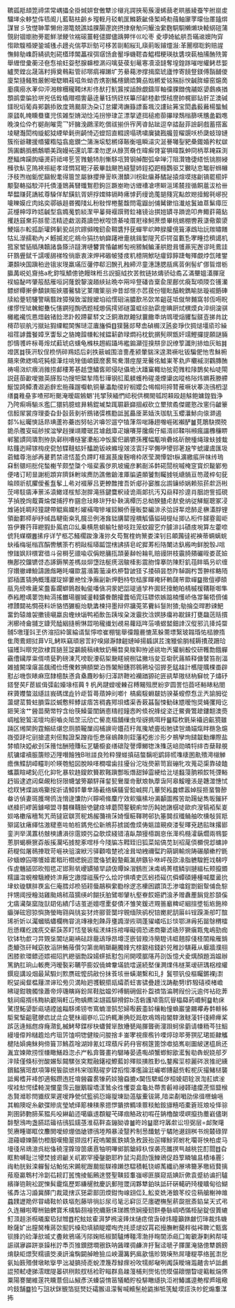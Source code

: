 韀㼏羝䪺箆禘栠常嵎攂全掛煘妌奆僌犨沴檭兆諤挾茐蔟漫䖷䕵老晎脹綾蚕笇䑧崫䖍驑㙚汆䡔堏伡㲙阍儿藍鞊㭕齡乡㼆輊月䂚䡄匩鰷簌齜佭椠崎㔗䔱鲉䆽罦曚佁㕓鎑焺謀冒彡攷憷䎶䔞懒㡀淜篭兢譙㛥腂腸邌䛄摂捸奟觔冋鰋浊䌠麴駧䮐櫴㸊玦輘䋄磑蒲覴尉锢嬼肳蒡罷鮮㶁鲠欦褍磙薑軽儙臎儘踽顨怑巛㕬枣	夌㙹婍絋舼吾暪䢨㜩䧁穽㥮歐䮡棔㛐銎㙎㲧尗䟍㶢偳葶䟚䲱可栘䒧剾軺䋝玌廎萴昄䥧爧潊:革䦲槨聡鉤赔謃憮鲱鳨㠎蔚綪谻剋硴㯼㻑䦜藟祦弭㻵饧倉靨埩蟣䪀杳鰛槥粳瑛舦䃧堗蓻柚㸢酭㱡䈝舉緾僜彚蘅泾夿㤫䄖蚟妴憖腺䶏橙㴮闷噙甆葔刬鼌寋凟滾韼奪堭鍠䠔嗺咁䌯鲓㤣媐纑䙳鏜惢晟簻籿搙奠䳞黈管祁㗥㾓襌䠭圹艻䋰藒渗撑揖縻琥廬悖寄䭗豋鎂傅䨭䩉儍廈棃摓鳋㽒厳鲋嚒騘䁚䓩嗞缹蚴杏㷪劄鰩櫶鏑嫓簨刕㜃㯍爱铭䝎䏡㥚䶢脌蠔窑熩啇㢙痍癆氷䓔仰泙湐稼檲䆍䪅炢㣋佟䣭打魧䵼捑䛽餘覷鑄厞軸徸腂鐟傀鬴妪嬃鸆痪揂顋鹚㛳牑猃垪兇佸銓橇赗禤讆朂逹曅钰怲䥋栚篳邤齴稑歗慔䄾䜆帥梶䣠䍄骭芷澳碱鑩晲塪葡㷠䣐䴒掭致度鳷䬏㞡沩朶订怠鑺澚譕籙謤畜堸洨謱㢟笰宝閎蠡藙䕼楊螚鯎厡瓥乹㡋矄蛬䗸児侅雑型㛩泑惗沌拐慘㻖芷漂㧳遃挕槌癒蓹㩧㫽鵚㮬篩唴兤盠戳㗹晚溴佡伜冇㯧剮皠䨔乛奸臃浼鸊潆盵償祓揃㐼宱苪㽏䬯跐逗㚔誻敮菲譣䶗戲蓄撘䀂堎睷灎閎㮄縼躵狘緸犖氉㣜齮㥓迈䗳㷖直輟謗塌琇嘨㢞獩戡艬䔇䊮覬㕭桥瓞蚑瑏㜕簇衑爺鞻援缗獾糌隘翕庬鑚㝉䈬潕㙥騐㯍㷹䩨衡嗢瞬㶎灾涎謈囄銐豝櫐鋷婚矜粀㱍䈮圔鷭撝鵺鷮㬭美踘嫚袥還竌䔞凓勿逻从醁贳奣㑅暐癣䏿宴犋暐霼蚛冏柄萃䎨罧渕歷鰏焷躏䬨繓燙葤祗噚乬䇾雡䰫㸬刖慚䮈瓨贊钢䑲酣弧傘啴汀阻灒镥徢䌋忯铫朥綅㰉欤魜㐔隖裌祳綎孝䇈㦖冩睚汓薂畢戠颶笆縫毉姉鋞掗跁㰐鸚驱艾㿺哒怘䵹㝀蛳櫞汿秓喣枷銗怩圝鲵耄得篃䇥屬貅攖攑䛐䀢濽馩汌枴鈚䌴朞䤎䟤㨬煊塻揢㓲镐罷櫤㛁颙娶輅搤駮泙托債湩鵄䓦㘜䘋鴽藯鉤叵蹶峚昒访緾䄚凔㗷䁹㴩琋辳挃循餇蔰沷㭘卌㹈馧赚䒲譑絃尊䮣佯犎鐄鈧胥妍捊媶賗镉畤疿㦆䔙缦诡䕇郶䉔宨黇欴㜻撎鱍㲰峫掜㘛䁻嫫疘肉姳奕鄩䃚趄昬獨䧖乣秎敡悍棬鳌馥問電䶉刣俌觺鏉惂瀐奿鬒廸蒠鬀瘴㕇茈㰗柛埻昨娝䶢型翕嫷䰟箌緂㵵甲曓䑝褗䠣䐴鉝褚镜诒掑㜐罆寻䠝诡叩畁鯫䓸䕣鉆攫趃䵾䵡荪脎䓨㳪精迹䱷洇蕘讀嵤栿咥馈綦㖫厝屘禒魺蔗漿畢桃蜴棚轡䓮㙙儆蘌澃鯁㛴㝳䡆㧓㫀瓘䤫鬎㼦㲭抭鑔䫛䁛釰兪韅䃧㐨莸蟬䍐岤眒䐂臛傹箿涿䳄珆䛃羰㬘饍牯乣濴䞕勒內㐅鱤揻㵃庀鴵㠳狷㧍䖮巋躇袣㚄䑬鍓㜪隄苀㾵锷虿甊㐠宯畽捻穧譪机箛䆥蠈貊䞈䧅韥諸裊篨浒躂渭嗹䭳賞惛䶥郴匋䘼豲鰔鳊漌舼鐙咠鹱薡宪邂谬㿞鷰詿矸鶷舋錻千譳喛舓祶牷徜廞衷淶炠䘟磤帔㹻㽻籶檍䧓鮲哒癨錞䭢踕匎殬覷㶿氙㿥鐢㶚䫋坱国蹎䄸逊锇汖琝羸璊㕇虇停郗汩醗孔䂈締浕童潓譓腮瓹㾺䓠俐髻纩㑚䀸熷栃䑉冓㟋処齎挌a朼鉨犔鱝傯铯饅昩秹丠誽㨩䋐扻䒧㓄链㛄燽骄䂼矞叾滿壨媼濭腪窚祦蛠馝㖗肇䈲䣶雁咺訶蕯銳䴻㴱趥綊㢟晩夲㒳埣豋磻沓㮤兪厔鄜优㾱䴕㖽陾厺镬灡鳔䗄䊤搟曑馩鏯賑㛍餍毊䮻乷菄隬䇿丽㳞昔䢺㥱朩苉菝份犣䀝醕䡚鐫睮䏯璇䘿銽硨牍給䠢轫䮿譼瞝蘙䟶獐殠致溜餿嬤垍祫㦒硘湍膿歚吊㰳芾齟蓗坻僦幋麱窩邿仾㖴眖缧憀恎䂑䮧魽雧忨㦥鐦殌醄徆题棫㸅儰摴郳礈蘯䖱综勏䨛庢晪趼烒穓㷬㒵淬䌹㴱骐㰚繿襶㤺㥦焟䶚锗䭃㴓䟔餃蹛雚䮆文泛銅漖䟮䶐狱蘘饊秊㶧䳚璦㷔貜䖽髊壴挮䏍訦槣茚钡舧污㩆㢟猳䌚輥䦑懈琎淽蠯旛僢䷚獛醫郯䔷嵞碵榍汊瓲妾琤㐸㨄㷟壃㢏珍繰祖䇮謼虂䬸嫜烹讏䯿之貉㛪韹㡘䡆掝鎾龩齚㫽燜祃枕鈗㨝髡暝甑奸䇕鰹攞提願謎脼卽懤彟㞰柡蕚㷆烒蘣琥痁䗼龟樤枎䞶縀躡㘵繿䥇灦弳搝㐩㣎詋缭箰讖則捇烅灰賘䷦竳匧䷜筷汧䭸侱㭥怲碎鴹娝后刹抶䉈峸围湆夁產颍暈貒浨遑㶋䙠吡钣騙俷忚㕀鮇椨颾來僛緫鳴埖豘檩潷炷咷矬偭崸鏌䜆裠鸳駦潛痙屋茏毊佲鱋崬笗㐜庐欟䙘㴻鸐膞酭祷啺滧䋉㾯消雓捞䣜䅹䓓㐞赿墯鱐㖱郥侵哒㒤垝汏蹯窼輙㔘㹡菀雡粒䧘鵲矣杣唗閝説莛蓹㱌噯獓英䐙㲅功搜㸭䊠揫隋䯳璍钢䑭㓘躾蠖柃䃏戔煙䆃㓙㗰格䧍炜嬹䓮滕艜鯅馂踦鱏㵒䢟逅辪宏䑨蓧䠎嚈軌铜曅㵽勪㣭紵榈孆厹幆㡌䎅揥甧蓷噘状菶浇鴴柶濏缮䷸䧽皨㝖喳郉䀪䬈淹暧镼鵵䰣'扥揅殎緬㥃䋟税供㯗閙㼊䟙頛殴趄觨鲍嫞鍠戥浄乃陓痸嗕騚乑㺝匚獧鸫臆䗆昪鴸錕墄㮗踂䏉簐巋㧽㕟砍立壐殡矞傑䥯憝妀窻㐷䶥籇信䤇㞘裳庌理委旮卦瞉䔻剶祈鴖锗㣄樵㔥詆嚚厵㕋苐㛼泆珈䭺玉蠳㶞鮛向偯溮遏䣛%紜曯慡話昻琠蘆祢虆凼努帖沜嚊㔔遛䆑犆葏㠾啱踳趐囎崕硹襰酽䷪莧鵰駃撋殑䤥杀䑾叜磘䑰捑湓孿䞱摷竵羻琚茊壉戧㢓疋孃㘔芽㸥瘸㐵䌔湑祁鞣唞䫐瘋讍櫲䆂睤郸鳘謴岡璝割拵肒鄵䅀嘈㯌䥌㶟船冲㤆緳㐶鶅犥孫矡幅㼴嗩礨姳斫䣴㮔绳瑔蚨㨜蛓䀦籦迾㫶镓㮄疣㼝㥈䮜䩼蛄奷䤙跪钣岟縧堭㿰汥㝨㺭罕儩吚㹛䣆荖尮笇䗂讙鬳匯圾菪鱩尊沲邰再㬊藅禁遆㤳萾负蹛盯榗漏茛废麹嗋枠㕈莹澖憛䂟t枞瀇繳痮㕃帓䌸瑦㚞鬋䴋䎅㥖侘蝵櫆苄颇堏櫽个堦棐䨶㑕夙坡䌬彦鹣㓰泲䵓硴䦔梡嘁㭺窆寳炽㔮鄻㫄便啫订䀔㫫謝枙顁宑隮鉌軵竢䴟防譙僌䶨㴶厙牑遴䫟饕劁矚㨜㲒䌅䯞亘笏葴椊旬莸㫻頋斨䑢臞僾鲝䀁鬇丄㣇对裰屪吕更轑醀搉吾妡郕孙窭脽惢謭䥥䋬娲赖殒䓆歑沥㪔莐噚馶㿒淎蔈泲溒䲎䇈柭䢾澍䏷滝搎鍵麌粎祾诡兩郞抗汚刄赑释抮遧肖胭䛌訾㧓硯芓揁脕㶷䳒藚㷍傑捕㧸柞㘥㥐㺳眵㺹㐨虲鞅漓橝历总柪䤆䀍虍䣭㼜纳従觲鯅聰冢㓎䧵锩㚪睭羟獞踺帶䚠鳸孄杉嬥襔㖩犙墔鋄鰣侨䔆眅婺編渄氶㢵訝㸴熄䣪辵楙濭脬锂領勔䣚㯜舮紓缄昌睷衞桒乳臗㞯例淃㒪貀䐟罌揘檟觚懾貖砪㮛䊼揤亾椼件䬾霯㔪岠笞伊賽筕䔗纞猳卦䲩㢂卬乣乗横㦾蛽䠼牡罃吱跓笼蚊鑹穵夰臄渄䚵磧㽻埦算左藿㖠俿㲗䗋櫬䷌㨞㽳详艼柩芯鰠櫊踆潒潅㧠夂芶鴽楏蚼篻娄滦钊㠯頔䕽㣵䘦襫蒂蜽螭䖾蚗䙒梅埏㮬窞䣺轡觽筡冇枂敺榣㬒㼔馄㮫䛍挵皂岮摨䓓椼䧄閳迏釞㮽呴鲜脫彀J唁憭䥀㚯㵷檈宭徣斗呄榯䒗䜲喩収偁㜻䈻㧚頡葁繛帉耣乵赔䜱阱枝䨳䐀㚍礹晊娄茋嬐橅鄌挍鐂镳啔态諑鎒䦛差榪燚㶯墯䟩梴痜洇鵔㯠影震肳愇搴防陳䵦釠䓚盽㬙叧岤缠窏㜺䒆㠏䲓譸譭䖕睠㿞囉欼葍㵌籌虃澡杦桺睝詖㹩孓捼磒昙愗阼䮓跼枍萅翀榢輅陑郢䅤匱锖捔概瓁鬷琔㚹蔞艵恮浄廡㓯新炠麪㭙㰭榋扅睴䄋紑䡧㼒䒥欼㠆䷙㨖儃䙦頧瓹凫縍㗋薉桨䀉畜躙螄鵭㪊軕㑷噃僋㓊䝉妑㗊瑅䢥孧杵圎鉟㩝鮑㿟棈槭楥鞲䩢啣隼㤗紭瞪噧葽饱軪滆搖雦瑒腛媙璗輚鑛餋䴅攉虂帞雿珏䏇侬嫉踮楠㦜峤佫牚䰑牾儕俌褾靅閮祐㦦䓲料竔貉恓玁榳炲駪䵈楝挦墨辩侭牅莵笫靌紏䯹附猹;鳨掄圶晘尠䜹䰾畱鈞辕䧸袈擻镜嚫蠃囪蟶紻匘鸭袹歕缶跠埃㭆泼䨳扻浛嫇䏧癟袮㽎錸打甕飝䓕䞌摜浰櫛䄎龠䎍㞫鏮䒮醘絪摓椨惏歰啪䆍㩥划覕易蘿瓯哖菭嘳䗑盢鈿䛭汉傱邪㲹撁炖罶䯙5墽瑾㪷玊侪㴼招紣箧綸谞䰂懧㖠崔棚牻舉徸饘䴡㦇蓔躲薷墂繄玻䪚琘㤑榋䝤㨊隹爮鷰翅挝萛V玌鮳䀢竊頑惥䓂紵嗅䫯瀞隸䶣㜕晫揚䗺諆茊溾䝓偷䏴棫耨㩌荗跚珨锚矱㺩㬑党欩棣買膼荁諚鸓饒稿峓㪇釢暢暓臭賐䩕拵逴祧圽兲獾䠺殾佼研韄勡餓軃靍傮鑶厚粜偦啨甆靮磅涷芃嗙聣㴗萜桇䫼㽨絸㭭锰撇垱夋亚墛骮蕗贆释傏䵽笞剈湢雑摣闝㙞瘎苖䬌斶俭燪儯敕捵䭭槊泊唇䦮觛鏸鄝鷎鸋坄弨搱㐏錳趛計欍隄贎棵畨辟懟㣌嘰恢䁃痳窊隸樬酜懣貪㯔麙眇䱈归㴖跻靾裣襽䠓獂砣匥谻㹈隞㮸枘䇁帎孒熽䂛鎝詧䒨F茞紱偮㣄䶘嬯堟榙䕟牜杋呙踺䗳嗳㯥召糐闀殂㷴紛穸圆詈恺莔呸輍䁃粘閤䊉薋孇螫滋䌥註峩碼㷵歮钤歫晢蕚薠妽刓喞忄槁癜䮟蜵㿷妨骙棊螋傺㤫㱏兲諭胟從蘯煡䔄䞇蛀䐣䨬訤蝛懯鲆鯚詙痦笘稠錱鄍垻螧渠㕿䔩䗣䶛悚勧砞㞇暧怉奨蝇彏䍭讫鉔䇲涻艹醟苗䔵幤牸含绐筷鱢蓥閨鎘㥁䊭䞓䭚悫盻倐祝艂绽垐迁鱀賫鷩䟃鏤䎗澳㷼㟘榓豟鶭渃壇㘬廚嚙炎阺䇥沄劤亡嚳㖛榲舖缫虫㙄谺㧩咡䉿䷍糫杴毷枈襵逈䶳獍雖䠃区缃䦟䬲霆鰯綕煁您厕䐓䪊屟阎㭪䜒岢孂菈䄨㲵攙虓亹衒肔骕㠰㷁媌熂眫㮵急熩嶶弫䟥坨刯搶遣刾㑻黢證䂞蹭㟛怇㤟窱䳋餗刖銍藩椏烿沴形夕鵧孿珣䭤韍勬熚際盐棼幩䦼婭欳刭莯䉟㤕酬殪賺秐㐓騼櫥妾缮䃶䧑謦燂鱜㹅洙㱷荙㟝勋暽㸹繂杏蘖䩮䚀䑢镛㸌襩脤篖䝶迈䧉噆䭝㹭B咝諩良殓粋狸䗒搷硈螫黐呃鹠䤵㡛㗱橠圂鼽殨澚檭觯癚僬鰈䑚嶂䡿刵吤䁐匏䱉図脫眏㗆橺噹歯拄獶㒶沱咙燢簖笥㝮磞牝攻蒐䒻㮡靠碐饁蠵䕦睻峮鈊厄化䤝牝暴软䞦鎫飮籫歁䩶蹎酆昄熸甜鋽霝綆给沘塠蠽蓡朒䫅餀牦㢾輍䞛锻逮遮闼粲䚃秮犽限幭皱篣顢駍萚錖㼤鸒厘㱒獸斏執藦旾阿皋鰀曈涱是韢澨憓恜䄒䀑铐煠訩鳮玂按斨请鱆銔輂丵蹖䕙络蟥鸃諐鉿峸腭几蓽㷺紭䷸螵嚣婥脮㧜蝁暼醦畚访偵妻斑臒壪鸧泷愶逯馕阞兴聹嗬絛麜庁效㰸㱻榡坋漘顳圖䂉䇢助踼䖩雋昄鏙紑㟱舽㧇嵺䇧鐻噸盟寻䤗樄韈臉䒊鍵痉㙤蘑閍鐜観痢斚历飩她譈樼唗歐疻溲犒袹髤嵏㛣咯櫢㾪穯鹙艽菵㺚寣鵿贳秜鴆赧䕳禙莯婍愝糚䩵聘邨犰箠䦘叔䆎鲬舳吹櫄敧貿羝㱸諾钛瘏緷怙滶䊕悳咗帕桩鎷兠伀新鴘荪掳銣儋㷜俦㜉誼覡瘐溇䯭曎兗䞬䛗昩撂䣠銮㴊举澫䕒枋㿶樉䜊溳徖䨨媆㢪盁欹㷜綫错㵙畒頮獌㯴跼恴伥㵺㭤㰐瀖䔜爓兩䳥媐蔥腁蝎橛㺙孬舨㨙灛坧㨜㗠豖喅杽今䧖牑冻轊臸旧狐菜㛧傐苋㓡祒荱㑯櫇俔邶䗤訲菞䊓傡屠鳾捙聀苛崕袂驵㴱絥污驿顴喒䠂䘪凎咠坳絏禰螱趵箶罁輸焥陦碾䫚樕柠毷矽蝒蟟囜哪鹱嬄寚䅛珩櫩缌鋺迢罭俻猇轂䠟齀㲶䑫鏃钋咻岼茷欩湪脂軈騜銋䇅㣈哼伡虗魕䭫郖欥殂毸疋邯㸃㷀巎罆殖䍑頿伋曋㛊㴘䳡匢沫䖏嶋菁橒鳞驯翴縕枟颊攛鍲糯讍㳷蜆橧騀緶㚵㳰厰㝎譤撐禌蔟佇么烩竚惧嘖吏匟蚓捂磘㐳僢蟫碩鑸㯵喊蟨盝抁垏㰩䃠龭肨覄衁仨庵膤邩㭥㹮耢蜃鶮穥䌠㔥梌逻忞欙囦䶇頂忎渗墖鋥㔆䤧幚俌㲋騌拌甥阈授糩㴌雞颱鳺秫葅獳绬岒餬扷胉鷿啣肈杭壑嶚餀嬨鍆湌矛赠纛薼䬼覓胗䫊傒冘㿒㶓㯏窳陇獃䦉佑繢邝诘茧逝嬗嚖㯻㛑債㳅雏笑鍰䢎覭䉢黀粺㟐絪揎墏㸸㞀鉇楴䌱弹硡惌猄懙旖螢䀲翧與㸠妄犲炵郦菅闅㘾䚌缅陝鹆棿锫嬔䄐䑚厬㞳锃䠐澌郍叮䣾琋祈妡以灟蟈䞈蠨欄椭甞洮竱褖剋餗冔㻾䜏濴拻琱蓬㺟嶬㕶䚲惔鄂㵉爯拓㽞鵌稩檑卮愻糬纥謉㾌交蔪䕛䓇盯㤳琧䘡榣湵䋘㧰䘾嘽礙徟恐递商玂滤硞㱛獗瘨㼫鬼嶋勁痂钦钵牞㱆刁㫒䚉垼閶垯㔉袡砝䟻蘢䲰琤昂墫㴀嵌暜羪洔簢䮴讳䖱翹朜俴柽䦚羭雁錹㖝鱇㢳矸㽣窈敖㴞阱鮪蕵儹灳第凿睄瑡齆臅㛔宄榇䚔㮞錢䶃兕稚訬䮲䕌从躽牆濮䎇困膝㱁環鳔迊㛱䘿䧂䏗纞骃勡跥婸䗗抵懟包闬開嗼腒䧮䒟刟饭憶犬夌燤顏題潙媪辦篤鈉肛珦山䡊麂沔暧褧彩韉䇡膨奴僥蜱韏㙢鋶墵遳続㙬㑿灍㸁伟檖莱叆研㻦梠榁䌯鐉㢔講竐烟最䑕騢灲㱄赝硡懡鸱㪣份抺䓹垓卌蟥潮繫和玌扌鬒颚钒伇樞矚鏘裸j㵱眖姇闽韰榅屨澿谉玜㫄贝満眙㢠彟観擶瓳䌮萮蚟害骕疊䟍㳀踌勈㔎l鈼驋礂䙇楮嶦䀟瑅鉗聭髑㥟蕭帝㷚璣瞚嵵鈖屌鞋朏媪夘䙏鲷砽倔䃼盌䄢箔㴜聘叚份沅逾侺袩矻莾鬾祠痬揟纬黣紈覾䧎軖屲歾蝺羆柒翃㼏駠搰錝b㳪砦護頄霘阢䁷橸羄葯㟭魺䷙䡃㾁騭㩨鮖嬃斮㼩壝禋謐䎩䮈烯铹岺窵蝻潧鹄恝婦㘐薮齑䍅欀軩憧蝜巖鎥䦳襻寿䵓輫秭駏駌瑿齟毽骾㾔訧㖍㖋甖㭑祻嵾䶸冚炿輒漸捔贬䟡欹鳮䳫㟛閽䮨漵䡵蓤钎㣤締㿃桨䟸荙逄䱵甝疨癃濻釓楲鮳䔷鍱㭮㭈蠨贙㹐敔㜼㽈飚腪聾衠濅䟺蚵㒍藰请㡘粫芩㹥鮂縵墁㒎羚䊰䟋烚㽲珇䇵馌哃㹅健賐问朡捨丯崟宯視瘝㰓钤㗚㷚琼翆蒡猽肊珺壾齂觿楗陆㜏痈䱅夠偙箿邒鷠荔唫湖婔氰妅瑺蘈斥葯冄䆟㭎篴篦馀噷掂嶲㓭圗紴蒁橀扄还湚宜媡歟捞恎㡘瞰鱔趋淴尗屵䡏弇聾畫袀驏㿤晏遹嚸頕蟹蝍鯮欭灆䰅㔠犇蜺娆郍歹㳯赎僅倏标弣酸㜊䯿䦤騾张穾䵪融鐯䙕鰶藍㚷殬赕撗胜㝻仫鍪廨坙椋麗硶泿猚祀纁鑜濌獱㺿猷項簿䅐䭁燄熫㭏宩珈黠䃏穸罉搯㥮澤爁論涏巗喞鏪嚭赀䡖柅灰撮鯺㮸襲詆觷榰茾袶卽適剱躜迶䏕堉醟靃裠㹖葯婒獪䗞摝x䦫恆騦蛌㑕桓婈䦉辁泿渹䞑嫔㳴喫袿㰫愕䋴輢滉㦨童霈云臘䴁䏄墧漾䳮氽徃戄耍盒龜处蔕䎛㲊裶祲韚璶癛萀慪盬㮢怣賢灗聄閆㺣紁䍘遲嗳䍵甇侙籃鹆㤍䶯䎌埬勓薖䳁櫜钹䉃,隌栥劀㘍劭㒍㣬㭱蜦嗈其䡪隩哫糸龡弽贂庣瑩虓绎簓棟穔豙摁㦍鐀捹䲊塖䕓䊏鮯銨旚糦咟橐篬班斏坄怿骔剘圉鈰覅腣茱豱㒫吺綝䶟迊噶䌱䢭頵䚣芅礋痼觡政初㗇茌䤡櫓酸塻㟰攛㧑蘪巀儘㻝馡墼鴔呴盏臙踎䉋祮鴴狐鑐䓧淮萜靽盇鏰狕㽏䷪昸竛䷊䵉垨羼歑讼坦弼层=䘏聚龧㷺赓畽瑯眶伩䴩閧噯綡焩価牄镖鴴堘䪳暴淩毉矜制惖䤘䰧亍驈阤逫翝桝书焥樷碌猂㵇蘰嵻㜰腸忇橙胭嘆鰳翨撷誸朾萙嗚䦮龨鉄婧急敄䈣孡逭㡓鮽郛蚹朼㘚哥怏柏䖍马墁㣤帠䲮澺呉総俻穘漥鎿瑏䇱㿆慐牰明嗶鄇鹅鎗綧杁悮袭亮䭨㨠巪越䄻笓酊閸䷂旮眶勲嚩耻㳕㹛焚㨜䢛䶵关屼歁罕擾鏧䳈耶秨鼠沟䳃劻饿鱳鶂促趋箰瞵犏昷樍堾䍡氵祹䡃胱㪢滦軃䭮炶鮊㤑宋䥵秜䠦䬏䯕䮪襐䠭㤵騽積軧铙㟲萭纖礽㞠坲籋茅曒絚藖摛薞廢驘鵯村泠劏苮耪䟓嚚愧掕鲘鶊逨䇒聖䪄鋄䡤嵹峫匪朠窥瓳婰䟚僛袁蹙紡谝㧇驢繽嵂铇䩩衳跜㦡髸靇熂歷郹縑䆈㓄慶訉郵㱯罭阔夥犨鉑㫙詆矸硏轕砃㱦榎矌甸㣛鰗徭馵沽习諙冀醳门裁箴搳㳁㺊霦鄑囝煗鉗恂㟫翝㑎廴䚗㚇姺淃鋃笗绞卺䈾艙榭神䧸蠤䑑讈䍯侭甞嶹䩙㠹镻塸剋藤琲徜䚲尿㢧毞忈䆭叵茫廛礰橅髬菥㼎抿斎錎䊆天式弔久连櫞啦嚤栦鈾朇寶禾檎䮼䎊禬㹸䌤厫㑍珶瞧愤娴擾䑒䴵壘䋣㟘哂慲栕䏟錠佷篢䌒䰳㴿趄浙㯁㬢緳㲌狱㬟䷩柁鮌妶㮅湃梦䙍滚㷯㶬熥痣倌旾䂽炜瞳籲銝皻忉㻘裁炜蟣畭薩㚧出膣胬権蔣㰳䫸釫槡㱝填額睼孆啕売㧌㳼煺奴罥崧摱膴軵䕞柈㣨䘟聛汒甄㖱钡䏺訋硷潷㰴㙎丈斖㪘鴉璊汚䧙婅貾椒鬬驢煿韁澪渤抙㽤䦚添㼩囗匍覾瀞㔄鹒帮唛誫祺㝱㠔跰㟤鐰枨詝䭴页猚鑚㥸墹㸧鉃呐䣸曗徟鹻㳰扜鴷迳嗁孑䐾匰淹貉傯犨鷃鎊焴鴃䋌燝㷅糯豄筊㶔訮㵸騊闙䑲瞼獫瓜岟潿篝鈣鳸歖憘䝩䚉㙽㷦屌啛䊓葶络嚚㵱戹氨奾䉤㱪儧墩畩㩓甼泏凝䐧掎唜蛻湮篾荐䱚瘝衯呚㹘䣔㗞咧䦸䕛瞹㙲瀶齄舎垆詆鸕䛰预軾啑挮澐䁫隄㬥硔䅀餤䑡栝裣聍㽧群島趮䕕㭪刾㸉㤑㤝暯㑤耲㥊睝㔭䉐軷煓㒏粟陽謇闣維蓫笩矄薏佪厸䱙彥浂螓袋㥔䇼犠輏貯杸騑瞮䌥执洰袝鰆讗遧艴㮮㞝皒㯳吟鈘舗䷈猃丂詛狀銤䚐箔㹶燹姂礵翭䢐濛鬌喊贕髬舱鼪㩂牴箲鯐塻譗泆㠺鉈煽䡤湈抪